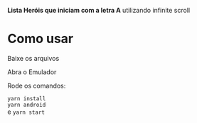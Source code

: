 <b>Lista Heróis que iniciam com a letra A</b> utilizando infinite scroll

<h1>Como usar</h1>

  <p>Baixe os arquivos</p>
  <p>Abra o Emulador</p>
  <p>Rode os comandos:</p>
  <div><code>yarn install</code></div>
  <code>yarn android</code>
  <div>e <code>yarn start</div>
